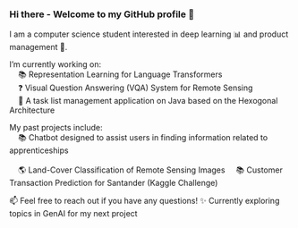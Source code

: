 ### Hi there - Welcome to my GitHub profile 👋

I am a computer science student interested in deep learning 📊 and product management 🚀. 

I’m currently working on: <br>
&nbsp;&nbsp;&nbsp;  📚 Representation Learning for Language Transformers <br>
&nbsp;&nbsp;&nbsp;  ❓ Visual Question Answering (VQA) System for Remote Sensing <br>
&nbsp;&nbsp;&nbsp;  📑 A task list management application on Java based on the Hexogonal Architecture

My past projects include: <br>
&nbsp;&nbsp;&nbsp;  📚 Chatbot designed to assist users in finding information related to apprenticeships <br>  
&nbsp;&nbsp;&nbsp;  🌎 Land-Cover Classification of Remote Sensing Images
&nbsp;&nbsp;&nbsp;  📚 Customer Transaction Prediction for Santander (Kaggle Challenge)

📫 Feel free to reach out if you have any questions! 
✨ Currently exploring topics in GenAI for my next project

